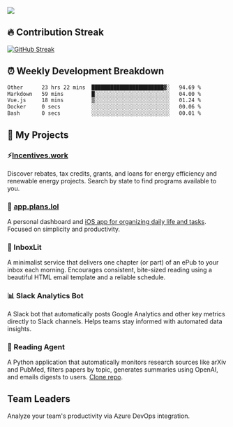 ![](http://github-profile-summary-cards.vercel.app/api/cards/profile-details?username=sivori&theme=nightowl)

## 🔥 Contribution Streak
[![GitHub Streak](https://github-readme-streak-stats-murex-one.vercel.app?user=sivori&theme=nightowl&hide_border=true&card_width=700&card_height=200&ring=EBE011&fire=EB9B1B)](https://git.io/streak-stats)

## ⏰ Weekly Development Breakdown
<!--START_SECTION:waka-->

```txt
Other      23 hrs 22 mins  ███████████████████████▓░   94.69 %
Markdown   59 mins         █░░░░░░░░░░░░░░░░░░░░░░░░   04.00 %
Vue.js     18 mins         ▒░░░░░░░░░░░░░░░░░░░░░░░░   01.24 %
Docker     0 secs          ░░░░░░░░░░░░░░░░░░░░░░░░░   00.06 %
Bash       0 secs          ░░░░░░░░░░░░░░░░░░░░░░░░░   00.01 %
```

<!--END_SECTION:waka-->

## 🚀 My Projects

### ⚡️[Incentives.work](https://incentives.work)
Discover rebates, tax credits, grants, and loans for energy efficiency and renewable energy projects. Search by state to find programs available to you.

### 📱 [app.plans.lol](https://app.plans.lol)
A personal dashboard and [iOS app for organizing daily life and tasks](https://apps.apple.com/us/app/plans-lol/id6703607762). Focused on simplicity and productivity.

### 📘 InboxLit

A minimalist service that delivers one chapter (or part) of an ePub to your inbox each morning. Encourages consistent, bite-sized reading using a beautiful HTML email template and a reliable schedule.

### 📊 Slack Analytics Bot
A Slack bot that automatically posts Google Analytics and other key metrics directly to Slack channels. Helps teams stay informed with automated data insights.

### 🤖 Reading Agent

A Python application that automatically monitors research sources like arXiv and PubMed, filters papers by topic, generates summaries using OpenAI, and emails digests to users. [Clone repo](https://github.com/mentarch/reading-agent).

## Team Leaders

Analyze your team's productivity via Azure DevOps integration.

